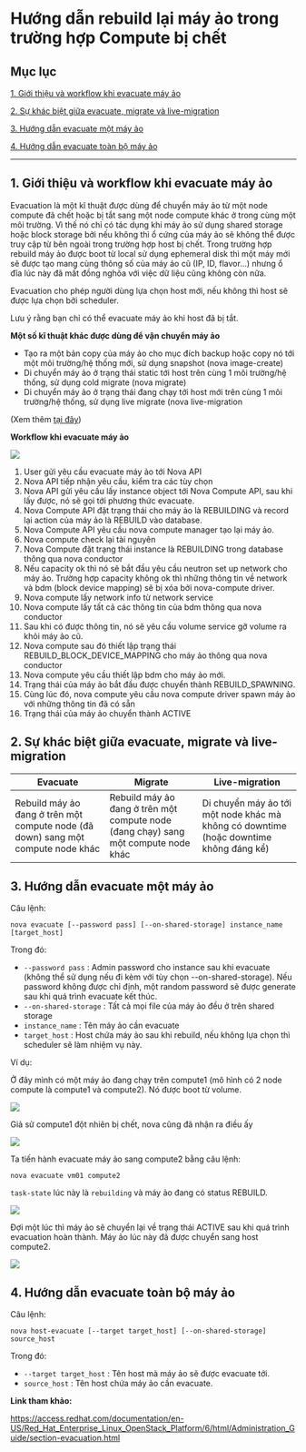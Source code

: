 # Hướng dẫn rebuild lại máy ảo trong trường hợp Compute bị chết

## Mục lục

[1. Giới thiệu và workflow khi evacuate máy ảo](#intro)

[2. Sự khác biệt giữa evacuate, migrate và live-migration](#differ)

[3. Hướng dẫn evacuate một máy ảo](#1)

[4. Hướng dẫn evacuate toàn bộ máy ảo](#all)

----------

<a name="intro"></a>
## 1. Giới thiệu và workflow khi evacuate máy ảo

Evacuation là một kĩ thuật được dùng để chuyển máy ảo từ một node compute đã chết hoặc bị tắt sang một node compute khác ở trong cùng một môi trường. Vì thế nó chỉ có tác dụng khi máy ảo sử dụng shared storage hoặc block storage bởi nếu không thì ổ cứng của máy ảo sẽ không thể được truy cập từ bên ngoài trong trường hợp host bị chết. Trong trường hợp rebuild máy ảo được boot từ local sử dụng ephemeral disk thì một máy mới sẽ được tạo mang cùng thông số của máy ảo cũ (IP, ID, flavor...) nhưng ổ đĩa lúc này đã mất đồng nghõa với việc dữ liệu cũng không còn nữa.

Evacuation cho phép người dùng lựa chọn host mới, nếu không thì host sẽ được lựa chọn bởi scheduler.

Lưu ý rằng bạn chỉ có thể evacuate máy ảo khi host đã bị tắt.

**Một số kĩ thuật khác được dùng để vận chuyển máy ảo**

- Tạo ra một bản copy của máy ảo cho mục đích backup hoặc copy nó tới một môi trường/hệ thống mới, sử dụng snapshot (nova image-create)
- Di chuyển máy ảo ở trạng thái static tới host trên cùng 1 môi trường/hệ thống, sử dụng cold migrate (nova migrate)
- Di chuyển máy ảo ở trạng thái đang chạy tới host mới trên cùng 1 môi trường/hệ thống, sử dụng live migrate (nova live-migration

(Xem thêm [tại đây]())

**Workflow khi evacuate máy ảo**

<img src="https://github.com/thaonguyenvan/meditech-ghichep-openstack/blob/master/images/evacuate1.png?raw=true">

1. User gửi yêu cầu evacuate máy ảo tới Nova API
2. Nova API tiếp nhận yêu cầu, kiểm tra các tùy chọn
3. Nova API gửi yêu cầu lấy instance object tới Nova Compute API, sau khi lấy được, nó sẽ gọi tới phương thức evacuate.
4. Nova Compute API đặt trạng thái cho máy ảo là REBUILDING và record lại action của máy ảo là REBUILD vào database.
5. Nova Compute API yêu cầu nova compute manager tạo lại máy ảo.
6. Nova compute check lại tài nguyên
7. Nova Compute đặt trạng thái instance là REBUILDING trong database thông qua nova conductor
8. Nếu capacity ok thì nó sẽ bắt đầu yêu cầu neutron set up network cho máy ảo. Trường hợp capacity không ok thì những thông tin về network và bdm (block device mapping) sẽ bị xóa bởi nova-compute driver.
9. Nova compute lấy network info từ network service
10. Nova compute lấy tất cả các thông tin của bdm thông qua nova conductor
11. Sau khi có được thông tin, nó sẽ yêu cầu volume service gỡ volume ra khỏi máy ảo cũ.
12. Nova compute sau đó thiết lập trạng thái REBUILD_BLOCK_DEVICE_MAPPING cho máy ảo thông qua nova conductor
13. Nova compute yêu cầu thiết lập bdm cho máy ảo mới.
14. Trạng thái của máy ảo bắt đầu được chuyển thành REBUILD_SPAWNING.
15. Cùng lúc đó, nova compute yêu cầu nova compute driver spawn máy ảo với những thông tin đã có sẵn
16. Trạng thái của máy ảo chuyển thành ACTIVE

<a name="differ"></a>
## 2. Sự khác biệt giữa evacuate, migrate và live-migration

| Evacuate | Migrate | Live-migration |
|----------|---------|----------------|
| Rebuild máy ảo đang ở trên một compute node (đã down) sang một compute node khác | Rebuild máy ảo đang ở trên một compute node (đang chạy) sang một compute node khác | Di chuyển máy ảo tới một node khác mà không có downtime (hoặc downtime không đáng kể) |

<a name="1"></a>
## 3. Hướng dẫn evacuate một máy ảo

Câu lệnh:

`nova evacuate [--password pass] [--on-shared-storage] instance_name [target_host]`

Trong đó:

- `--password pass` : Admin password cho instance sau khi evacuate (không thể sử dụng nếu đi kèm với tùy chọn --on-shared-storage). Nếu password không được chỉ định, một random password sẽ được generate sau khi quá trình evacuate kết thúc.
- `--on-shared-storage` : Tất cả mọi file của máy ảo đều ở trên shared storage
- `instance_name` : Tên máy ảo cần evacuate
- `target_host` : Host chứa máy ảo sau khi rebuild, nếu không lựa chọn thì scheduler sẽ làm nhiệm vụ này.

Ví dụ:

Ở đây mình có một máy ảo đang chạy trên compute1 (mô hình có 2 node compute là compute1 và compute2). Nó được boot từ volume.

<img src="https://github.com/thaonguyenvan/meditech-ghichep-openstack/blob/master/images/evacuate2.png?raw=true">

Giả sử compute1 đột nhiên bị chết, nova cũng đã nhận ra điều ấy

<img src="https://github.com/thaonguyenvan/meditech-ghichep-openstack/blob/master/images/evacuate3.png?raw=true">

Ta tiến hành evacuate máy ảo sang compute2 bằng câu lệnh:

`nova evacuate vm01 compute2`

`task-state` lúc này là `rebuilding` và máy ảo đang có status REBUILD.

<img src="https://github.com/thaonguyenvan/meditech-ghichep-openstack/blob/master/images/evacuate4.png?raw=true">

Đợi một lúc thì máy ảo sẽ chuyển lại về trạng thái ACTIVE sau khi quá trình evacuation hoàn thành. Máy ảo lúc này đã được chuyển sang host compute2.

<img src="https://github.com/thaonguyenvan/meditech-ghichep-openstack/blob/master/images/evacuate5.png?raw=true">

<a name="all"></a>
## 4. Hướng dẫn evacuate toàn bộ máy ảo

Câu lệnh:

`nova host-evacuate [--target target_host] [--on-shared-storage] source_host`

Trong đó:

- `--target target_host` : Tên host mà máy ảo sẽ được evacuate tới.
- `source_host` : Tên host chứa máy ảo cần evacuate.


**Link tham khảo:**

https://access.redhat.com/documentation/en-US/Red_Hat_Enterprise_Linux_OpenStack_Platform/6/html/Administration_Guide/section-evacuation.html

